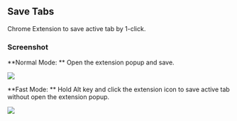 ## Save Tabs

Chrome Extension to save active tab by 1-click.

### Screenshot

**Normal Mode: ** Open the extension popup and save.

![](http://g.recordit.co/IUmaUMPPc9.gif)

**Fast Mode: ** Hold Alt key and click the extension icon to save active tab without open the extension popup.

![](http://g.recordit.co/eiAczo9bV7.gif)
